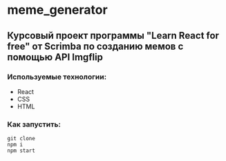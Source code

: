 # meme_generator

## Курсовый проект программы "Learn React for free" от Scrimba по созданию мемов с помощью API Imgflip

### Используемые технологии:

- React
- CSS
- HTML

### Как запустить:

```
git clone
npm i
npm start
```
